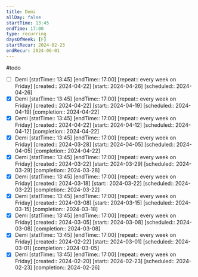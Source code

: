 ```yaml
---
title: Demi
allDay: false
startTime: 13:45
endTime: 17:00
type: recurring
daysOfWeek: [F]
startRecur: 2024-02-23
endRecur: 2024-06-01
---
```

#todo
- [ ] Demi [statTime:: 13:45] [endTime:: 17:00]  [repeat:: every week on Friday]  [created:: 2024-04-22]  [start:: 2024-04-26]  [scheduled:: 2024-04-26]
- [x] Demi [statTime:: 13:45] [endTime:: 17:00]  [repeat:: every week on Friday]  [created:: 2024-04-22]  [start:: 2024-04-19]  [scheduled:: 2024-04-19]  [completion:: 2024-04-22]
- [x] Demi [statTime:: 13:45] [endTime:: 17:00]  [repeat:: every week on Friday]  [created:: 2024-04-22]  [start:: 2024-04-12]  [scheduled:: 2024-04-12]  [completion:: 2024-04-22]
- [x] Demi [statTime:: 13:45] [endTime:: 17:00]  [repeat:: every week on Friday]  [created:: 2024-03-28]  [start:: 2024-04-05]  [scheduled:: 2024-04-05]  [completion:: 2024-04-22]
- [x] Demi [statTime:: 13:45] [endTime:: 17:00]  [repeat:: every week on Friday]  [created:: 2024-03-22]  [start:: 2024-03-29]  [scheduled:: 2024-03-29]  [completion:: 2024-03-28]
- [x] Demi [statTime:: 13:45] [endTime:: 17:00]  [repeat:: every week on Friday]  [created:: 2024-03-18]  [start:: 2024-03-22]  [scheduled:: 2024-03-22]  [completion:: 2024-03-22]
- [x] Demi [statTime:: 13:45] [endTime:: 17:00]  [repeat:: every week on Friday]  [created:: 2024-03-08]  [start:: 2024-03-15]  [scheduled:: 2024-03-15]  [completion:: 2024-03-18]
- [x] Demi [statTime:: 13:45] [endTime:: 17:00]  [repeat:: every week on Friday]  [created:: 2024-03-05]  [start:: 2024-03-08]  [scheduled:: 2024-03-08]  [completion:: 2024-03-08]
- [x] Demi [statTime:: 13:45] [endTime:: 17:00]  [repeat:: every week on Friday]  [created:: 2024-02-22]  [start:: 2024-03-01]  [scheduled:: 2024-03-01]  [completion:: 2024-03-05]
- [x] Demi [statTime:: 13:45] [endTime:: 17:00]  [repeat:: every week on Friday]  [created:: 2024-02-20]  [start:: 2024-02-23]  [scheduled:: 2024-02-23]  [completion:: 2024-02-26]

